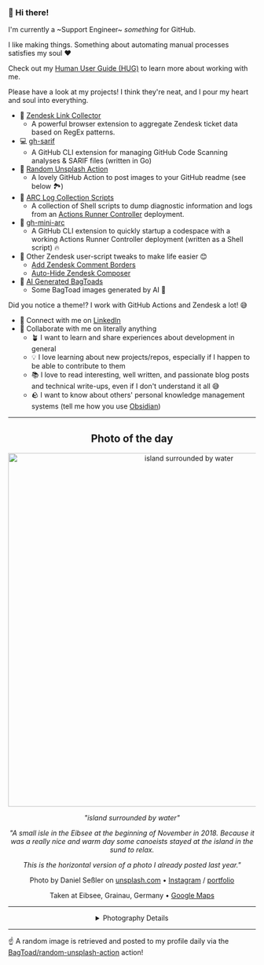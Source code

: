 ### 👋 Hi there!

I'm currently a ~Support Engineer~ _something_ for GitHub.

I like making things. Something about automating manual processes satisfies my soul ❤️

Check out my [Human User Guide (HUG)](https://gist.github.com/BagToad/a28f06f1c46e6e5d419b98921e835f40) to learn more about working with me.

Please have a look at my projects! I think they're neat, and I pour my heart and soul into everything.

- 🔗 [Zendesk Link Collector](https://github.com/BagToad/Zendesk-Link-Collector) 
  - A powerful browser extension to aggregate Zendesk ticket data based on RegEx patterns.
- 💻 [gh-sarif](https://github.com/BagToad/gh-sarif)
  - A GitHub CLI extension for managing GitHub Code Scanning analyses & SARIF files (written in Go)
- 🌊 [Random Unsplash Action](https://github.com/BagToad/random-unsplash-action)
  - A lovely GitHub Action to post images to your GitHub readme (see below 🏞️)
- 🏃 [ARC Log Collection Scripts](https://github.com/BagToad/arc-log-collection-scripts)
  - A collection of Shell scripts to dump diagnostic information and logs from an [Actions Runner Controller](https://github.com/actions/actions-runner-controller) deployment.
- 🏃 [gh-mini-arc](https://github.com/BagToad/gh-mini-arc)
  - A GitHub CLI extension to quickly startup a codespace with a working Actions Runner Controller deployment (written as a Shell script) 🔥
- 🧘 Other Zendesk user-script tweaks to make life easier 😊
  - [Add Zendesk Comment Borders](https://github.com/BagToad/add-zendesk-comment-borders)
  - [Auto-Hide Zendesk Composer](https://github.com/BagToad/Auto-Hide-Zendesk-Composer)
- 🐸 [AI Generated BagToads](https://github.com/BagToad/bagtoads)
  - Some BagToad images generated by AI 🐸

Did you notice a theme!? I work with GitHub Actions and Zendesk a lot! 😅

- 🔗 Connect with me on [LinkedIn](https://www.linkedin.com/in/kynan-ware/)
- 🤝 Collaborate with me on literally anything
  - 🪴 I want to learn and share experiences about development in general
  - 💡 I love learning about new projects/repos, especially if I happen to be able to contribute to them
  - 📚 I love to read interesting, well written, and passionate blog posts and technical write-ups, even if I don't understand it all 😅
  - 🪨 I want to know about others' personal knowledge management systems (tell me how you use [Obsidian](https://obsidian.md/))
 
----
<div align="center">

## Photo of the day
  
  <a href="https://unsplash.com/photos/island-surrounded-by-water-z_9VmsxR8hs"><img width="720" src="https://images.unsplash.com/photo-1551978429-3dbfed5cacc9?crop=entropy&cs=tinysrgb&fit=max&fm=jpg&ixid=M3w1NTI0NDl8MHwxfHJhbmRvbXx8fHx8fHx8fDE3NDIwMTg0MzB8&ixlib=rb-4.0.3&q=80&w=1080" alt="island surrounded by water"></a>
  
  <em>"island surrounded by water"</em>
  
  <em>"A small isle in the Eibsee at the beginning of November in 2018. Because it was a really nice and warm day some canoeists stayed at the island in the sund to relax.

This is the horizontal version of a photo I already posted last year."</em>

  Photo by Daniel Seßler on [unsplash.com](https://unsplash.com/) • [Instagram](https://instagram.com/daniel.sessler) / [portfolio](http://danielsessler.photos)
  
  Taken at Eibsee, Grainau, Germany • [Google Maps](https://www.google.com/maps/search/?api=1&query=47.4562353,10.9728807)
  
  ---
  
<details>
<summary>Photography Details</summary>
  
| Parameter     | Value |
| ------------- | ----- |
| Camera Model  | ILCE-7R |
| Exposure Time | 1/160 |
| Aperture      | 4 |
| Focal Length  | 95.0 |
| ISO           | 100 |
| Location      | Eibsee, Grainau, Germany (Germany) |
| Coordinates   | Latitude 47.4562353, Longitude 10.9728807 |

### Map

```geojson
        {
            "type": "FeatureCollection",
            "features": [
                {
                    "type": "Feature",
                    "properties": {},
                    "geometry": {
                        "coordinates": [
                            10.9728807,
                            47.4562353
                        ],
                        "type": "Point"
                    },
                    "id": 1
                },
                {
                    "type": "Feature",
                    "properties": {},
                    "geometry": {
                        "coordinates": [
                            [
                                11.2728807,
                                47.7562353
                            ],
                            [
                                11.2728807,
                                47.156235300000006
                            ],
                            [
                                10.672880699999999,
                                47.156235300000006
                            ],
                            [
                                10.672880699999999,
                                47.7562353
                            ],
                            [
                                11.2728807,
                                47.7562353
                            ]
                        ],
                        "type": "LineString"
                    }
                }
            ]
        }
```

</details>

</div>

----

☝️ A random image is retrieved and posted to my profile daily via the [BagToad/random-unsplash-action](https://github.com/BagToad/random-unsplash-action) action!

